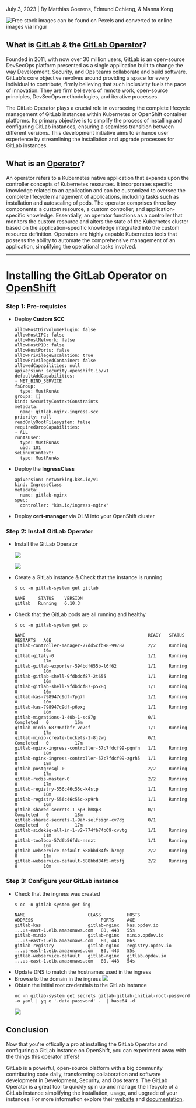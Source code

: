 July 3, 2023 | By Matthias Goerens, Edmund Ochieng, & Manna Kong

<!-- ###### tags: EXE Blog Template *(optional)* -->

![Free stock images can be found on Pexels and converted to online images via Imgur](https://i.imgur.com/I67Bp2w.jpg)

## What is [GitLab](https://about.gitlab.com/) & the [GitLab Operator](https://docs.gitlab.com/operator/)?

Founded in 2011, with now over 30 million users, GitLab is an open-source DevSecOps platform presented as a single application built to change the way Development, Security, and Ops teams collaborate and build software. GitLab's core objective revolves around providing a space for every individual to contribute, firmly believing that such inclusivity fuels the pace of innovation. They are firm believers of remote work, open-source principles, DevSecOps methodologies, and iterative processes.

The GitLab Operator plays a crucial role in overseeing the complete lifecycle management of GitLab instances within Kubernetes or OpenShift container platforms. Its primary objective is to simplify the process of installing and configuring GitLab instances, ensuring a seamless transition between different versions. This development initiative aims to enhance user experience by streamlining the installation and upgrade processes for GitLab instances. 

## What is an [Operator](https://www.cncf.io/blog/2022/06/15/kubernetes-operators-what-are-they-some-examples/#:~:text=K8s%20Operators%20are%20controllers%20for,Custom%20Resource%20Definitions%20(CRD).)?

An operator refers to a Kubernetes native application that expands upon the controller concepts of Kubernetes resources. It incorporates specific knowledge related to an application and can be customized to oversee the complete lifecycle management of applications, including tasks such as installation and autoscaling of pods. The operator comprises three key components: a custom resource, a custom controller, and application-specific knowledge. Essentially, an operator functions as a controller that monitors the custom resource and alters the state of the Kubernetes cluster based on the application-specific knowledge integrated into the custom resource definition. Operators are highly capable Kubernetes tools that possess the ability to automate the comprehensive management of an application, simplifying the operational tasks involved.

---

# Installing the GitLab Operator on [OpenShift](https://www.redhat.com/en/technologies/cloud-computing/openshift)

### Step 1: Pre-requistes
- Deploy **Custom SCC**
    ```
    allowHostDirVolumePlugin: false
    allowHostIPC: false            
    allowHostNetwork: false                     
    allowHostPID: false                         
    allowHostPorts: false  
    allowPrivilegeEscalation: true
    allowPrivilegedContainer: false
    allowedCapabilities: null
    apiVersion: security.openshift.io/v1        
    defaultAddCapabilities:         
    - NET_BIND_SERVICE                              
    fsGroup:                        
      type: MustRunAs            
    groups: []                   
    kind: SecurityContextConstraints
    metadata: 
      name: gitlab-nginx-ingress-scc
    priority: null   
    readOnlyRootFilesystem: false
    requiredDropCapabilities:
    - ALL            
    runAsUser:         
      type: MustRunAs
      uid: 101
    seLinuxContext:
      type: MustRunAs
    ```
- Deploy the **IngressClass**
    ```
    apiVersion: networking.k8s.io/v1
    kind: IngressClass
    metadata:
      name: gitlab-nginx
    spec:
      controller: "k8s.io/ingress-nginx"
    ```
- Deploy **cert-manager** via OLM into your OpenShift cluster

### Step 2: Install GitLab Operator
- Install the GitLab Operator 

    ![](https://i.imgur.com/AkCp4jy.png)
    
    ![](https://i.imgur.com/ya2Lpto.png)

- Create a GitLab instance & Check that the instance is running
    ```
    $ oc -n gitlab-system get gitlab
    
    NAME     STATUS    VERSION
    gitlab   Running   6.10.3
    ```
- Check that the GitLab pods are all running and healthy
    ```
    $ oc -n gitlab-system get po
    
    NAME                                               READY   STATUS      RESTARTS   AGE
    gitlab-controller-manager-77dd5cfb98-99787         2/2     Running     0          19m
    gitlab-gitaly-0                                    1/1     Running     0          17m
    gitlab-gitlab-exporter-594bdf655b-l6f62            1/1     Running     0          16m
    gitlab-gitlab-shell-9fdbdcf87-2t655                1/1     Running     0          10m
    gitlab-gitlab-shell-9fdbdcf87-p5x8g                1/1     Running     0          16m
    gitlab-kas-798947c9df-7pg7h                        1/1     Running     0          10m
    gitlab-kas-798947c9df-p6pxg                        1/1     Running     0          16m
    gitlab-migrations-1-40b-1-sc87g                    0/1     Completed   0          16m
    gitlab-minio-68796dfbf7-vc7sf                      1/1     Running     0          17m
    gitlab-minio-create-buckets-1-8j2wg                0/1     Completed   0          17m
    gitlab-nginx-ingress-controller-57c7fdcf99-pqnfn   1/1     Running     0          18m
    gitlab-nginx-ingress-controller-57c7fdcf99-zgrh5   1/1     Running     0          18m
    gitlab-postgresql-0                                2/2     Running     0          17m
    gitlab-redis-master-0                              2/2     Running     0          17m
    gitlab-registry-556c46c55c-k4stp                   1/1     Running     0          10m
    gitlab-registry-556c46c55c-xp9rh                   1/1     Running     0          16m
    gitlab-shared-secrets-1-5p3-hm8p8                  0/1     Completed   0          18m
    gitlab-shared-secrets-1-9ah-selfsign-cv7dg         0/1     Completed   0          17m
    gitlab-sidekiq-all-in-1-v2-774fb74b69-cvvtg        1/1     Running     0          11m
    gitlab-toolbox-57d6b56fdc-nsnzt                    1/1     Running     0          16m
    gitlab-webservice-default-588bbd84f5-h7mgp         2/2     Running     0          11m
    gitlab-webservice-default-588bbd84f5-mtsfj         2/2     Running     0          10m
    ```
    
### Step 3: Configure your GitLab instance
- Check that the ingress was created 
    ```
    $ oc -n gitlab-system get ing
    
    NAME                        CLASS          HOSTS               ADDRESS                          PORTS     AGE
    gitlab-kas                  gitlab-nginx   kas.opdev.io        ...us-east-1.elb.amazonaws.com   80, 443   55s
    gitlab-minio                gitlab-nginx   minio.opdev.io      ...us-east-1.elb.amazonaws.com   80, 443   86s
    gitlab-registry             gitlab-nginx   registry.opdev.io   ...us-east-1.elb.amazonaws.com   80, 443   55s
    gitlab-webservice-default   gitlab-nginx   gitlab.opdev.io     ...us-east-1.elb.amazonaws.com   80, 443   54s
    ```
- Update DNS to match the hostnames used in the ingress
- Browse to the domain in the ingress
    ![](https://i.imgur.com/OQ9207f.png)
- Obtain the initial root credentials to the GitLab instance
    ```
    oc -n gitlab-system get secrets gitlab-gitlab-initial-root-password -o yaml | yq e '.data.password' -  | base64 -d
    ```
    ![](https://i.imgur.com/1Am7B3O.png)
    

## Conclusion

Now that you're offically a pro at installing the GitLab Operator and configuring a GitLab instance on OpenShift, you can experiment away with the things this operator offers! 

GitLab is a powerful, open-source platform with a big community contributing code daily, transforming collaboration and software development in Development, Security, and Ops teams. The GitLab Operator is a great tool to quickly spin up and manage the lifecycle of a GitLab instance simplifying the installation, usage, and upgrade of your instances. For more information explore their [website](https://about.gitlab.com/) and [documentation](https://docs.gitlab.com/operator/).

